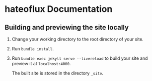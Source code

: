 # hateoflux Documentation

## Building and previewing the site locally

1.  Change your working directory to the root directory of your site.

2.  Run `bundle install`.

3.  Run `bundle exec jekyll serve --livereload` to build your site and preview it at `localhost:4000`.

    The built site is stored in the directory `_site`.
